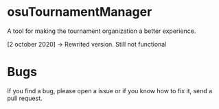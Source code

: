 # osuTournamentManager

A tool for making the tournament organization a better experience.

[2 october 2020] -> Rewrited version. Still not functional

# Bugs
If you find a bug, please open a issue or if you know how to fix it, send a pull request.
